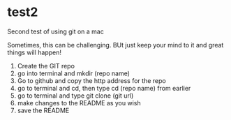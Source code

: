 test2
=====

Second test of using git on a mac

Sometimes, this can be challenging. BUt just keep your mind to it and great things will happen!

1) Create the GIT repo
2) go into terminal and mkdir (repo name) 
3) Go to github and copy the http address for the repo 
4) go to terminal and cd, then type cd (repo name) from earlier  
5) go to terminal and type git clone (git url)
6) make changes to the README as you wish
7) save the README 
